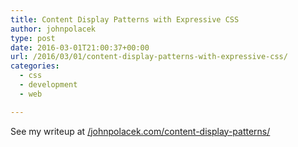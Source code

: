 ```yaml
---
title: Content Display Patterns with Expressive CSS
author: johnpolacek
type: post
date: 2016-03-01T21:00:37+00:00
url: /2016/03/01/content-display-patterns-with-expressive-css/
categories:
  - css
  - development
  - web

---
```


See my writeup at [/johnpolacek.com/content-display-patterns/][1]

 [1]: http://johnpolacek.com/content-display-patterns/